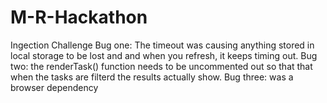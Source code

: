 # M-R-Hackathon
Ingection Challenge
Bug one: The timeout was causing anything stored in local storage to be lost and and when you refresh, it keeps timing out.
Bug two: the renderTask() function needs to be uncommented out so that that when the tasks are filterd the results actually show.
Bug three: was a browser dependency
